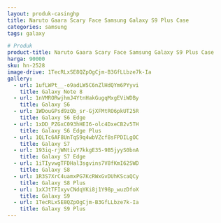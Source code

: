 ```yaml
---
layout: produk-casinghp
title: Naruto Gaara Scary Face Samsung Galaxy S9 Plus Case
categories: samsung
tags: galaxy

# Produk
product-title: Naruto Gaara Scary Face Samsung Galaxy S9 Plus Case
harga: 90000
sku: hn-2528
image-drive: 1TecRLxSE8QZpOgCjm-B3GfLLbze7k-Ia
gallery:
  - url: 1ufLWPt__-o9adLW5C6nZlHdQYm6PYyvi
    title: Galaxy Note 8
  - url: 1nVMRORwjhmJ4YtnHakGugqMxgEViWDBy
    title: Galaxy S6
  - url: 1WDouGPsd9zQb_sr-GjXFMtRO6pkUT25R
    title: Galaxy S6 Edge
  - url: 1xDD_PZGxC093hHEI6-olc4DxeCB2v5TH
    title: Galaxy S6 Edge Plus
  - url: 1QLTc6AF8UnTqS9q4wbVZcf8sFPDILgOC
    title: Galaxy S7
  - url: 193iq-rjWNtivY7kkgE35-9B5jyyS0bnA
    title: Galaxy S7 Edge
  - url: 1iTIyvwgTFDHal3sgvins7V8fKmI62SWD
    title: Galaxy S8
  - url: 1R3S7XrC4uamxPG7KcRWxGvDUhKScaQCy
    title: Galaxy S8 Plus
  - url: 1xXJtTFIxyvCNdqYKi8j1Y98p_wuzDfoX
    title: Galaxy S9
  - url: 1TecRLxSE8QZpOgCjm-B3GfLLbze7k-Ia
    title: Galaxy S9 Plus
---
```

